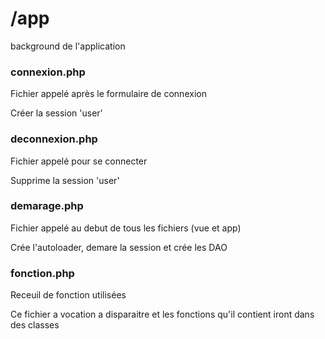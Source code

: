 # /app

background de l'application

### connexion.php
Fichier appelé après le formulaire de connexion

Créer la session 'user' 

### deconnexion.php
Fichier appelé pour se connecter

Supprime la session 'user'

### demarage.php
Fichier appelé au debut de tous les fichiers (vue et app)

Crée l'autoloader, demare la session et crée les DAO

### fonction.php
Receuil de fonction utilisées

Ce fichier a vocation a disparaitre et les fonctions qu'il contient iront dans des classes
